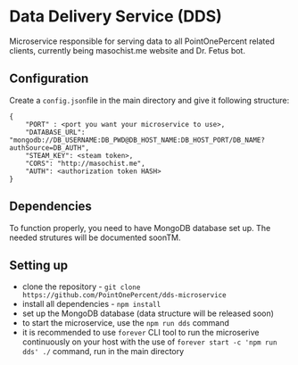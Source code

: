 # Data Delivery Service (DDS)

Microservice responsible for serving data to all PointOnePercent related clients, currently being masochist.me website and Dr. Fetus bot.

## Configuration

Create a ``config.json``file in the main directory and give it following structure:

```
{
    "PORT" : <port you want your microservice to use>,
    "DATABASE_URL": "mongodb://DB_USERNAME:DB_PWD@DB_HOST_NAME:DB_HOST_PORT/DB_NAME?authSource=DB_AUTH",
    "STEAM_KEY": <steam token>,
    "CORS": "http://masochist.me",
    "AUTH": <authorization token HASH>
}
```

## Dependencies

To function properly, you need to have MongoDB database set up. The needed strutures will be documented soonTM.

## Setting up

- clone the repository - ``git clone https://github.com/PointOnePercent/dds-microservice``
- install all dependencies - ``npm install``
- set up the MongoDB database (data structure will be released soon)
- to start the microservice, use the ``npm run dds`` command
- it is recommended to use ``forever`` CLI tool to run the microserive continuously on your host with the use of ``forever start -c 'npm run dds' ./`` command, run in the main directory
